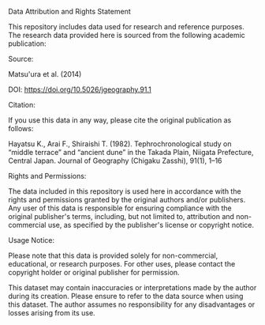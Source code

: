 Data Attribution and Rights Statement


This repository includes data used for research and reference purposes. The research data provided here is sourced from the following academic publication:


Source:

Matsu'ura et al. (2014)

DOI: https://doi.org/10.5026/jgeography.91.1

Citation:

If you use this data in any way, please cite the original publication as follows:

Hayatsu K., Arai F., Shiraishi T. (1982). Tephrochronological study on “middle terrace” and “ancient dune” in the Takada Plain, Niigata Prefecture, Central Japan. Journal of Geography (Chigaku Zasshi), 91(1), 1–16

Rights and Permissions:

The data included in this repository is used here in accordance with the rights and permissions granted by the original authors and/or publishers. Any user of this data is responsible for ensuring compliance with the original publisher's terms, including, but not limited to, attribution and non-commercial use, as specified by the publisher's license or copyright notice.

Usage Notice:

Please note that this data is provided solely for non-commercial, educational, or research purposes. For other uses, please contact the copyright holder or original publisher for permission.

This dataset may contain inaccuracies or interpretations made by the author during its creation. Please ensure to refer to the data source when using this dataset. The author assumes no responsibility for any disadvantages or losses arising from its use.
